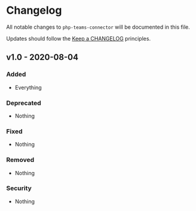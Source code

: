 # Changelog

All notable changes to `php-teams-connector` will be documented in this file.

Updates should follow the [Keep a CHANGELOG](http://keepachangelog.com/) principles.

## v1.0 - 2020-08-04

### Added
- Everything

### Deprecated
- Nothing

### Fixed
- Nothing

### Removed
- Nothing

### Security
- Nothing
